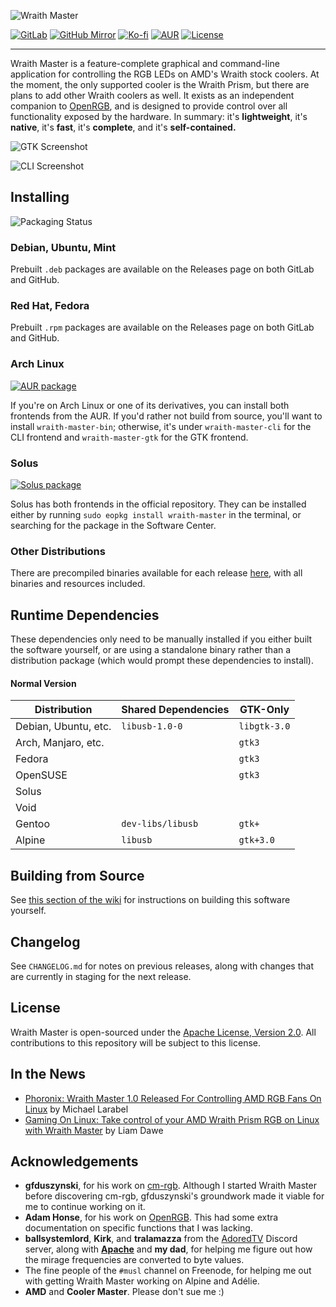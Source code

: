 ![Wraith Master][wraith-master-logo]

[![GitLab][gitlab-badge]](https://gitlab.com/serebit/wraith-master)
[![GitHub Mirror][github-badge]](https://github.com/serebit/wraith-master)
[![Ko-fi][kofi-badge]](https://ko-fi.com/serebit)
[![AUR][aur-badge]](https://aur.archlinux.org/packages/?K=wraith-master)
[![License][license-badge]](https://www.apache.org/licenses/LICENSE-2.0.html)

---

Wraith Master is a feature-complete graphical and command-line application for controlling the RGB LEDs on AMD's Wraith
stock coolers. At the moment, the only supported cooler is the Wraith Prism, but there are plans to add other Wraith
coolers as well. It exists as an independent companion to [OpenRGB](https://openrgb.org/), and is designed to provide
control over all functionality exposed by the hardware. In summary: it's **lightweight**, it's **native**, it's
**fast**, it's **complete**, and it's **self-contained.**

![GTK Screenshot][wraith-master-screenshot]

![CLI Screenshot][wraith-master-terminal-screenshot]

## Installing

![Packaging Status](https://repology.org/badge/vertical-allrepos/wraith-master.svg)

### Debian, Ubuntu, Mint

Prebuilt `.deb` packages are available on the Releases page on both GitLab and GitHub.

### Red Hat, Fedora

Prebuilt `.rpm` packages are available on the Releases page on both GitLab and GitHub.

### Arch Linux

[![AUR package](https://repology.org/badge/version-for-repo/aur/wraith-master.svg)](https://aur.archlinux.org/packages/?K=wraith%2Dmaster)

If you're on Arch Linux or one of its derivatives, you can install both frontends from the AUR. If you'd rather not
build from source, you'll want to install `wraith-master-bin`; otherwise, it's under `wraith-master-cli` for the CLI
frontend and `wraith-master-gtk` for the GTK frontend.

### Solus

[![Solus package](https://repology.org/badge/version-for-repo/solus/wraith-master.svg)](https://packages.getsol.us/shannon/w/wraith-master/)

Solus has both frontends in the official repository. They can be installed either by
running `sudo eopkg install wraith-master` in the terminal, or searching for the package in the Software Center.

### Other Distributions

There are precompiled binaries available for each release [here](https://gitlab.com/serebit/wraith-master/-/releases),
with all binaries and resources included.

## Runtime Dependencies

These dependencies only need to be manually installed if you either built the software yourself, or are using a
standalone binary rather than a distribution package (which would prompt these dependencies to install).

#### Normal Version

| Distribution         | Shared Dependencies | GTK-Only     |
|----------------------|---------------------|--------------|
| Debian, Ubuntu, etc. | `libusb-1.0-0`      | `libgtk-3.0` |
| Arch, Manjaro, etc.  |                     | `gtk3`       |
| Fedora               |                     | `gtk3`       |
| OpenSUSE             |                     | `gtk3`       |
| Solus                |                     |              |
| Void                 |                     |              |
| Gentoo               | `dev-libs/libusb`   | `gtk+`       |
| Alpine               | `libusb`            | `gtk+3.0`    |

## Building from Source

See [this section of the wiki](https://gitlab.com/serebit/wraith-master/-/wikis/help/building-from-source) for
instructions on building this software yourself.

## Changelog

See `CHANGELOG.md` for notes on previous releases, along with changes that are currently in staging for the next
release.

## License

Wraith Master is open-sourced under the [Apache License, Version 2.0](https://www.apache.org/licenses/LICENSE-2.0.html).
All contributions to this repository will be subject to this license.

## In the News

- [Phoronix: Wraith Master 1.0 Released For Controlling AMD RGB Fans On Linux](https://www.phoronix.com/scan.php?page=news_item&px=Wraith-Master-1.0)
  by Michael Larabel
- [Gaming On Linux: Take control of your AMD Wraith Prism RGB on Linux with Wraith Master](https://www.gamingonlinux.com/2020/08/take-control-of-your-amd-wraith-prism-rgb-on-linux-with-wraith-master)
  by Liam Dawe

## Acknowledgements

- **gfduszynski**, for his work on [cm-rgb](https://github.com/gfduszynski/cm-rgb). Although I started Wraith Master
  before discovering cm-rgb, gfduszynski's groundwork made it viable for me to continue working on it.
- **Adam Honse**, for his work on [OpenRGB](https://openrgb.org/). This had some extra documentation on specific
  functions that I was lacking.
- **ballsystemlord**, **Kirk**, and **tralamazza** from the [AdoredTV](https://adoredtv.com/) Discord server, along
  with **[Apache](https://github.com/Apache-HB)** and **my dad**, for helping me figure out how the mirage frequencies
  are converted to byte values.
- The fine people of the `#musl` channel on Freenode, for helping me out with getting Wraith Master working on Alpine
  and Adélie.
- **AMD** and **Cooler Master**. Please don't sue me :)

[wraith-master-logo]: https://serebit.com/images/wraith-master-banner-nopad.svg "Wraith Master"

[gitlab-badge]: https://img.shields.io/badge/-gitlab-6e49cb?logo=gitlab "GitLab"

[github-badge]: https://img.shields.io/badge/-github-505050?logo=github "GitLab"

[kofi-badge]: https://img.shields.io/badge/-ko--fi-ff5f5f?logo=ko-fi&logoColor=white "Ko-fi"

[aur-badge]: https://img.shields.io/aur/version/wraith-master-gtk

[pipeline-status-badge]: https://gitlab.com/serebit/wraith-master/badges/master/pipeline.svg "Pipeline Status"

[license-badge]: https://img.shields.io/badge/License-Apache%202.0-lightgrey.svg "License"

[wraith-master-screenshot]: https://serebit.com/images/wraith-master-screenshot.png "GTK Screenshot"

[wraith-master-terminal-screenshot]: https://serebit.com/images/wraith-master-terminal-screenshot.png "CLI Screenshot"
